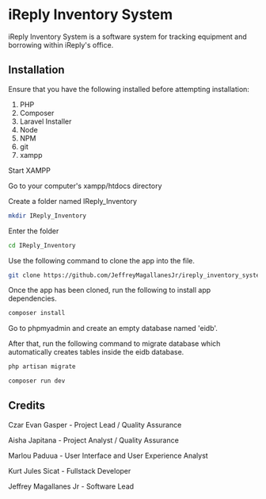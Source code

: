 # iReply Inventory System

iReply Inventory System is a software system for tracking equipment and borrowing within iReply's office.

## Installation

Ensure that you have the following installed before attempting installation:
1. PHP
2. Composer
3. Laravel Installer
4. Node
5. NPM
6. git
7. xampp

Start XAMPP

Go to your computer's xampp/htdocs directory

Create a folder named IReply_Inventory

```bash
mkdir IReply_Inventory
```

Enter the folder
```bash
cd IReply_Inventory
```

Use the following command to clone the app into the file.

```bash
git clone https://github.com/JeffreyMagallanesJr/ireply_inventory_system.git .
```

Once the app has been cloned, run the following to install app dependencies.

```bash
composer install
```
Go to phpmyadmin and create an empty database named 'eidb'.

After that, run the following command to migrate database which automatically creates tables inside the eidb database.

```bash
php artisan migrate
```

```bash
composer run dev
```

## Credits
Czar Evan Gasper - Project Lead / Quality Assurance

Aisha Japitana - Project Analyst / Quality Assurance

Marlou Paduua - User Interface and User Experience Analyst

Kurt Jules Sicat - Fullstack Developer

Jeffrey Magallanes Jr - Software Lead